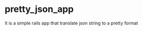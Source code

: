 pretty_json_app
===============

It is a simple rails app that translate json string to a pretty format